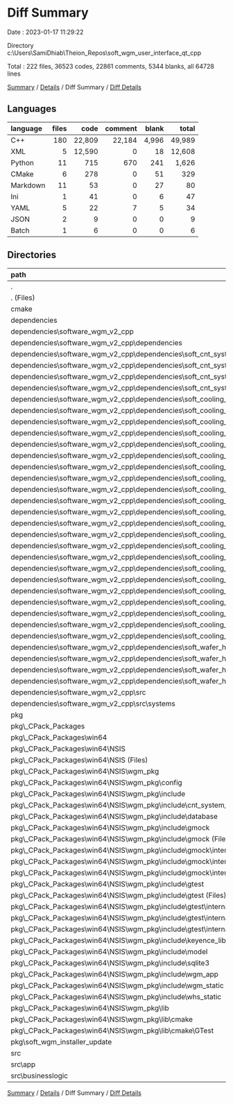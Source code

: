 # Diff Summary

Date : 2023-01-17 11:29:22

Directory c:\\Users\\SamiDhiab\\Theion_Repos\\soft_wgm_user_interface_qt_cpp

Total : 222 files,  36523 codes, 22861 comments, 5344 blanks, all 64728 lines

[Summary](results.md) / [Details](details.md) / Diff Summary / [Diff Details](diff-details.md)

## Languages
| language | files | code | comment | blank | total |
| :--- | ---: | ---: | ---: | ---: | ---: |
| C++ | 180 | 22,809 | 22,184 | 4,996 | 49,989 |
| XML | 5 | 12,590 | 0 | 18 | 12,608 |
| Python | 11 | 715 | 670 | 241 | 1,626 |
| CMake | 6 | 278 | 0 | 51 | 329 |
| Markdown | 11 | 53 | 0 | 27 | 80 |
| Ini | 1 | 41 | 0 | 6 | 47 |
| YAML | 5 | 22 | 7 | 5 | 34 |
| JSON | 2 | 9 | 0 | 0 | 9 |
| Batch | 1 | 6 | 0 | 0 | 6 |

## Directories
| path | files | code | comment | blank | total |
| :--- | ---: | ---: | ---: | ---: | ---: |
| . | 222 | 36,523 | 22,861 | 5,344 | 64,728 |
| . (Files) | 2 | -2 | 0 | -8 | -10 |
| cmake | 2 | 53 | 0 | 6 | 59 |
| dependencies | 70 | 16,599 | 2,567 | 963 | 20,129 |
| dependencies\\software_wgm_v2_cpp | 70 | 16,599 | 2,567 | 963 | 20,129 |
| dependencies\\software_wgm_v2_cpp\\dependencies | 69 | 16,598 | 2,567 | 963 | 20,128 |
| dependencies\\software_wgm_v2_cpp\\dependencies\\soft_cnt_system_submodule_cpp | 7 | 106 | 5 | 8 | 119 |
| dependencies\\software_wgm_v2_cpp\\dependencies\\soft_cnt_system_submodule_cpp\\config | 1 | 3 | 1 | 2 | 6 |
| dependencies\\software_wgm_v2_cpp\\dependencies\\soft_cnt_system_submodule_cpp\\includes | 3 | 18 | 0 | 1 | 19 |
| dependencies\\software_wgm_v2_cpp\\dependencies\\soft_cnt_system_submodule_cpp\\src | 3 | 85 | 4 | 5 | 94 |
| dependencies\\software_wgm_v2_cpp\\dependencies\\soft_cooling_system_submodule_cpp | 59 | 16,488 | 2,562 | 956 | 20,006 |
| dependencies\\software_wgm_v2_cpp\\dependencies\\soft_cooling_system_submodule_cpp (Files) | 1 | 9 | 0 | 8 | 17 |
| dependencies\\software_wgm_v2_cpp\\dependencies\\soft_cooling_system_submodule_cpp\\config | 1 | 7 | 0 | 0 | 7 |
| dependencies\\software_wgm_v2_cpp\\dependencies\\soft_cooling_system_submodule_cpp\\dependencies | 44 | 15,943 | 2,399 | 805 | 19,147 |
| dependencies\\software_wgm_v2_cpp\\dependencies\\soft_cooling_system_submodule_cpp\\dependencies (Files) | 1 | 1 | 0 | 0 | 1 |
| dependencies\\software_wgm_v2_cpp\\dependencies\\soft_cooling_system_submodule_cpp\\dependencies\\software_printhead_module | 43 | 15,942 | 2,399 | 805 | 19,146 |
| dependencies\\software_wgm_v2_cpp\\dependencies\\soft_cooling_system_submodule_cpp\\dependencies\\software_printhead_module (Files) | 1 | 3 | 0 | 0 | 3 |
| dependencies\\software_wgm_v2_cpp\\dependencies\\soft_cooling_system_submodule_cpp\\dependencies\\software_printhead_module\\.vs | 2 | 9 | 0 | 0 | 9 |
| dependencies\\software_wgm_v2_cpp\\dependencies\\soft_cooling_system_submodule_cpp\\dependencies\\software_printhead_module\\Dep | 5 | 7,754 | 1,165 | 228 | 9,147 |
| dependencies\\software_wgm_v2_cpp\\dependencies\\soft_cooling_system_submodule_cpp\\dependencies\\software_printhead_module\\Dep\\meteor | 5 | 7,754 | 1,165 | 228 | 9,147 |
| dependencies\\software_wgm_v2_cpp\\dependencies\\soft_cooling_system_submodule_cpp\\dependencies\\software_printhead_module\\Dep\\meteor\\include | 3 | 1,512 | 1,165 | 219 | 2,896 |
| dependencies\\software_wgm_v2_cpp\\dependencies\\soft_cooling_system_submodule_cpp\\dependencies\\software_printhead_module\\Dep\\meteor\\lib | 2 | 6,242 | 0 | 9 | 6,251 |
| dependencies\\software_wgm_v2_cpp\\dependencies\\soft_cooling_system_submodule_cpp\\dependencies\\software_printhead_module\\Meteor_Sample_Apps | 12 | 6,860 | 255 | 157 | 7,272 |
| dependencies\\software_wgm_v2_cpp\\dependencies\\soft_cooling_system_submodule_cpp\\dependencies\\software_printhead_module\\Meteor_Sample_Apps\\Biniries | 2 | 6,242 | 0 | 9 | 6,251 |
| dependencies\\software_wgm_v2_cpp\\dependencies\\soft_cooling_system_submodule_cpp\\dependencies\\software_printhead_module\\Meteor_Sample_Apps\\SamplePrintCpp | 10 | 618 | 255 | 148 | 1,021 |
| dependencies\\software_wgm_v2_cpp\\dependencies\\soft_cooling_system_submodule_cpp\\dependencies\\software_printhead_module\\includes | 6 | 89 | 56 | 37 | 182 |
| dependencies\\software_wgm_v2_cpp\\dependencies\\soft_cooling_system_submodule_cpp\\dependencies\\software_printhead_module\\src | 6 | 512 | 253 | 142 | 907 |
| dependencies\\software_wgm_v2_cpp\\dependencies\\soft_cooling_system_submodule_cpp\\dependencies\\software_printhead_module\\tools | 11 | 715 | 670 | 241 | 1,626 |
| dependencies\\software_wgm_v2_cpp\\dependencies\\soft_cooling_system_submodule_cpp\\docs | 1 | 1 | 0 | 0 | 1 |
| dependencies\\software_wgm_v2_cpp\\dependencies\\soft_cooling_system_submodule_cpp\\includes | 6 | 211 | 55 | 72 | 338 |
| dependencies\\software_wgm_v2_cpp\\dependencies\\soft_cooling_system_submodule_cpp\\src | 5 | 316 | 108 | 71 | 495 |
| dependencies\\software_wgm_v2_cpp\\dependencies\\soft_cooling_system_submodule_cpp\\tests | 1 | 1 | 0 | 0 | 1 |
| dependencies\\software_wgm_v2_cpp\\dependencies\\soft_wafer_holder_system_controller | 3 | 4 | 0 | -1 | 3 |
| dependencies\\software_wgm_v2_cpp\\dependencies\\soft_wafer_holder_system_controller\\config | 1 | 1 | 0 | 0 | 1 |
| dependencies\\software_wgm_v2_cpp\\dependencies\\soft_wafer_holder_system_controller\\includes | 1 | 1 | 0 | 0 | 1 |
| dependencies\\software_wgm_v2_cpp\\dependencies\\soft_wafer_holder_system_controller\\src | 1 | 2 | 0 | -1 | 1 |
| dependencies\\software_wgm_v2_cpp\\src | 1 | 1 | 0 | 0 | 1 |
| dependencies\\software_wgm_v2_cpp\\src\\systems | 1 | 1 | 0 | 0 | 1 |
| pkg | 135 | 19,688 | 20,289 | 4,364 | 44,341 |
| pkg\\_CPack_Packages | 134 | 19,685 | 20,289 | 4,361 | 44,335 |
| pkg\\_CPack_Packages\\win64 | 134 | 19,685 | 20,289 | 4,361 | 44,335 |
| pkg\\_CPack_Packages\\win64\\NSIS | 134 | 19,685 | 20,289 | 4,361 | 44,335 |
| pkg\\_CPack_Packages\\win64\\NSIS (Files) | 1 | 41 | 0 | 6 | 47 |
| pkg\\_CPack_Packages\\win64\\NSIS\\wgm_pkg | 133 | 19,644 | 20,289 | 4,355 | 44,288 |
| pkg\\_CPack_Packages\\win64\\NSIS\\wgm_pkg\\config | 2 | 11 | 6 | 3 | 20 |
| pkg\\_CPack_Packages\\win64\\NSIS\\wgm_pkg\\include | 127 | 19,408 | 20,283 | 4,307 | 43,998 |
| pkg\\_CPack_Packages\\win64\\NSIS\\wgm_pkg\\include\\cnt_system_static | 9 | 342 | 62 | 65 | 469 |
| pkg\\_CPack_Packages\\win64\\NSIS\\wgm_pkg\\include\\database | 8 | 102 | 70 | 25 | 197 |
| pkg\\_CPack_Packages\\win64\\NSIS\\wgm_pkg\\include\\gmock | 16 | 7,443 | 3,778 | 1,581 | 12,802 |
| pkg\\_CPack_Packages\\win64\\NSIS\\wgm_pkg\\include\\gmock (Files) | 9 | 6,950 | 3,394 | 1,455 | 11,799 |
| pkg\\_CPack_Packages\\win64\\NSIS\\wgm_pkg\\include\\gmock\\internal | 7 | 493 | 384 | 126 | 1,003 |
| pkg\\_CPack_Packages\\win64\\NSIS\\wgm_pkg\\include\\gmock\\internal (Files) | 3 | 471 | 318 | 108 | 897 |
| pkg\\_CPack_Packages\\win64\\NSIS\\wgm_pkg\\include\\gmock\\internal\\custom | 4 | 22 | 66 | 18 | 106 |
| pkg\\_CPack_Packages\\win64\\NSIS\\wgm_pkg\\include\\gtest | 24 | 6,215 | 4,904 | 1,718 | 12,837 |
| pkg\\_CPack_Packages\\win64\\NSIS\\wgm_pkg\\include\\gtest (Files) | 12 | 2,963 | 2,889 | 879 | 6,731 |
| pkg\\_CPack_Packages\\win64\\NSIS\\wgm_pkg\\include\\gtest\\internal | 12 | 3,252 | 2,015 | 839 | 6,106 |
| pkg\\_CPack_Packages\\win64\\NSIS\\wgm_pkg\\include\\gtest\\internal (Files) | 8 | 3,215 | 1,914 | 813 | 5,942 |
| pkg\\_CPack_Packages\\win64\\NSIS\\wgm_pkg\\include\\gtest\\internal\\custom | 4 | 37 | 101 | 26 | 164 |
| pkg\\_CPack_Packages\\win64\\NSIS\\wgm_pkg\\include\\keyence_lib_static | 22 | 1,509 | 299 | 198 | 2,006 |
| pkg\\_CPack_Packages\\win64\\NSIS\\wgm_pkg\\include\\model | 7 | 72 | 70 | 20 | 162 |
| pkg\\_CPack_Packages\\win64\\NSIS\\wgm_pkg\\include\\sqlite3 | 2 | 2,270 | 10,561 | 338 | 13,169 |
| pkg\\_CPack_Packages\\win64\\NSIS\\wgm_pkg\\include\\wgm_app | 13 | 234 | 158 | 95 | 487 |
| pkg\\_CPack_Packages\\win64\\NSIS\\wgm_pkg\\include\\wgm_static | 18 | 885 | 294 | 189 | 1,368 |
| pkg\\_CPack_Packages\\win64\\NSIS\\wgm_pkg\\include\\whs_static | 8 | 336 | 87 | 78 | 501 |
| pkg\\_CPack_Packages\\win64\\NSIS\\wgm_pkg\\lib | 4 | 225 | 0 | 45 | 270 |
| pkg\\_CPack_Packages\\win64\\NSIS\\wgm_pkg\\lib\\cmake | 4 | 225 | 0 | 45 | 270 |
| pkg\\_CPack_Packages\\win64\\NSIS\\wgm_pkg\\lib\\cmake\\GTest | 4 | 225 | 0 | 45 | 270 |
| pkg\\soft_wgm_installer_update | 1 | 3 | 0 | 3 | 6 |
| src | 13 | 185 | 5 | 19 | 209 |
| src\\app | 9 | 76 | 5 | 22 | 103 |
| src\\businesslogic | 4 | 109 | 0 | -3 | 106 |

[Summary](results.md) / [Details](details.md) / Diff Summary / [Diff Details](diff-details.md)